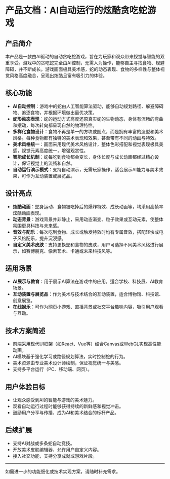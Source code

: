# 产品文档：AI自动运行的炫酷贪吃蛇游戏

## 产品简介

本产品是一款由AI驱动的自动贪吃蛇游戏，旨在为玩家和观众带来视觉与智能的双重享受。游戏中的贪吃蛇完全由AI控制，无需人为操作，能够自主寻找食物、规避障碍，并不断成长。游戏画面极具美术感，蛇的动态表现、食物的多样性与整体视觉风格高度融合，呈现出炫酷且富有吸引力的体验。

## 核心功能

- **AI自动控制**：游戏中的蛇由人工智能算法驱动，能够自动规划路径、躲避障碍物、追逐食物，并根据环境做出最优决策。
- **蛇形动态表现**：蛇的运动方式高度还原真实蛇的生物动态，身体有流畅的弯曲和摆动，每次转向都呈现自然的物理特性。
- **多样化食物设计**：食物不再是单一的方块或圆点，而是拥有丰富的造型和美术风格。每种食物都有独特的美术表现和效果，甚至带有不同的动画与特效。
- **美术风格统一**：画面采用现代美术风格设计，整体色彩搭配和视觉表现极具美感，视觉元素高度统一，增强观赏性。
- **智能成长机制**：蛇每吃到食物都会变长，身体长度与成长动画都经过精心设计，保证视觉上的流畅和自然。
- **自动运行演示模式**：支持自动演示，无需玩家操作，适合展示AI能力与美术效果，可作为互动装置或展览品。

## 设计亮点

- **炫酷动画**：蛇身运动、食物被吃掉后的爆炸特效、成长动画等，均采用高帧率炫酷动画表现。
- **动态背景**：游戏背景并非静止，采用动态渐变、粒子效果或互动元素，使整体氛围更具科技与未来感。
- **音效与配乐**：每次吃到食物、成长或触发特效时均有专属音效，搭配轻快或电子风格配乐，提升沉浸感。
- **自定义美术皮肤**：支持更换蛇和食物的皮肤，用户可选择不同美术风格进行展示，如赛博朋克、像素艺术、卡通或未来科技风等。

## 适用场景

- **AI展示与教育**：用于展示AI算法在游戏中的应用，适合学校、科技展、AI教育场景。
- **互动装置与展览品**：作为美术与技术结合的互动装置，适合博物馆、科技馆、创意展览。
- **在线娱乐**：可作为网页小游戏、直播背景或社交平台趣味内容，吸引用户观看与互动。

## 技术方案简述

- 前端采用现代UI框架（如React、Vue等）结合Canvas或WebGL实现高性能动画。
- AI模块基于强化学习或路径规划算法，实时控制蛇的行为。
- 美术资源由专业美术设计师绘制，保证视觉统一与美感。
- 支持多平台运行（PC、移动端、网页）。

## 用户体验目标

- 让观众感受到AI的智能与游戏的美术魅力。
- 观看自动运行过程时能够获得持续的新鲜感和视觉冲击。
- 鼓励用户分享与传播，成为AI和美术结合的标杆产品。

## 后续扩展

- 支持AI对战或多条蛇自动竞技。
- 开放美术皮肤编辑器，允许用户自定义内容。
- 接入社交功能，支持分享成就或游戏片段。

---
如需进一步的功能细化或技术实现方案，请随时补充需求。
